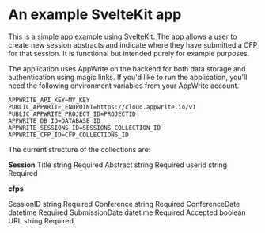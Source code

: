 # An example SvelteKit app

This is a simple app example using SvelteKit. The app allows a user to create new session abstracts and indicate where they have submitted a CFP for that session. It is functional but intended purely for example purposes.

The application uses AppWrite on the backend for both data storage and authentication using magic links. If you'd like to run the application, you'll need the following environment variables from your AppWrite account.

```
APPWRITE_API_KEY=MY_KEY
PUBLIC_APPWRITE_ENDPOINT=https://cloud.appwrite.io/v1
PUBLIC_APPWRITE_PROJECT_ID=PROJECTID
APPWRITE_DB_ID=DATABASE_ID
APPWRITE_SESSIONS_ID=SESSIONS_COLLECTION_ID
APPWRITE_CFP_ID=CFP_COLLECTIONS_ID
```

The current structure of the collections are:

**Session**
Title string Required
Abstract string Required
userid string Required

**cfps**

SessionID string Required
Conference string Required
ConferenceDate datetime Required
SubmissionDate datetime Required
Accepted boolean
URL string Required